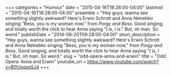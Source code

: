 +++
categories = "Humour"
date = "2015-04-16T18:28:00-04:00"
lastmod = "2015-04-16T18:28:00-04:00"
preamble = "Hey guys, wanna see something slightly awkward? Here's Erwin Schrott and Anna Netrebko singing \"Bess, you is my woman now,\" from *Porgy and Bess*. Good singing, and totally worth the click to hear Anna saying \"I is, I is.\" But, oh man. So weird."
publishDate = "2014-08-20T09:28:00-04:00"
short_description = "Hey guys, wanna see something slightly awkward? Here's Erwin Schrott and Anna Netrebko singing \"Bess, you is my woman now,\" from *Porgy and Bess*. Good singing, and totally worth the click to hear Anna saying \"I is, I is.\" But, oh man. So weird."
slug = "odd-opera-anna-and-erwin"
title = "Odd Opera: Anna and Erwin"
youtube_url = https://www.youtube.com/watch?v=B0fJoqxqSJ4
+++



